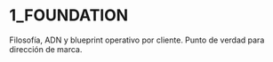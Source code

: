 # 1_FOUNDATION
Filosofía, ADN y blueprint operativo por cliente. Punto de verdad para dirección de marca.